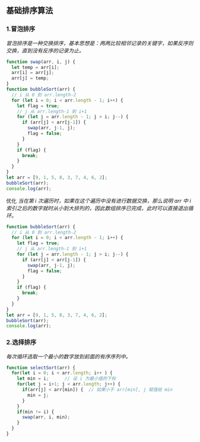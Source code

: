 ##  基础排序算法

### 1.冒泡排序
*冒泡排序是一种交换排序，基本思想是：两两比较相邻记录的关键字，如果反序则交换，直到没有反序的记录为止。*
```js
function swap(arr, i, j) {
  let temp = arr[i];
  arr[i] = arr[j];
  arr[j] = temp;
}
function bubbleSort(arr) {
  // i 从 0 到 arr.length-2
  for (let i = 0; i < arr.length - 1; i++) {
    let flag = true;
    // j 从 arr.length-1 到 i+1
    for (let j = arr.length - 1; j > i; j--) {
      if (arr[j] < arr[j-1]) {
        swap(arr, j-1, j);
        flag = false;
      }
    }
    if (flag) {
      break;
    }
  }
}
let arr = [9, 1, 5, 8, 3, 7, 4, 6, 2];
bubbleSort(arr);
console.log(arr);
```
优化
*当在第 i 次遍历时，如果在这个遍历中没有进行数据交换，那么说明 arr 中 i  索引之后的数字就时从小到大排列的，因此数组排序已完成，此时可以直接退出循环。*
```js
function bubbleSort(arr) {
  // i 从 0 到 arr.length-2
  for (let i = 0; i < arr.length - 1; i++) {
    let flag = true;
    // j 从 arr.length-1 到 i+1
    for (let j = arr.length - 1; j > i; j--) {
      if (arr[j] < arr[j-1]) {
        swap(arr, j-1, j);
        flag = false;
      }
    }
    if (flag) {
      break;
    }
  }
}
let arr = [9, 1, 5, 8, 3, 7, 4, 6, 2];
bubbleSort(arr);
console.log(arr);
```
### 2.选择排序
*每次循环选取一个最小的数字放到前面的有序序列中。*
```js
function selectSort(arr) {
  for(let i = 0; i < arr.length; i++ ) {
    let min = i;      // 设 i 为最小值的下标
    for(let j = i+1; j < arr.length; j++) {
      if(arr[j] < arr[min]) {  // 如果小于 arr[min], j 赋值给 min
        min = j;      
      }
    }
    if(min != i) {
      swap(arr, i, min);
    }
  }
}
```